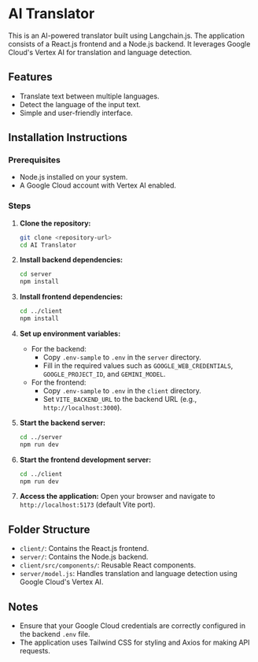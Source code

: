 # AI Translator

This is an AI-powered translator built using Langchain.js. The application consists of a React.js frontend and a Node.js backend. It leverages Google Cloud's Vertex AI for translation and language detection.

## Features

- Translate text between multiple languages.
- Detect the language of the input text.
- Simple and user-friendly interface.

## Installation Instructions

### Prerequisites

- Node.js installed on your system.
- A Google Cloud account with Vertex AI enabled.

### Steps

1. **Clone the repository:**
   ```bash
   git clone <repository-url>
   cd AI Translator
   ```

2. **Install backend dependencies:**
   ```bash
   cd server
   npm install
   ```

3. **Install frontend dependencies:**
   ```bash
   cd ../client
   npm install
   ```

4. **Set up environment variables:**
   - For the backend:
     - Copy `.env-sample` to `.env` in the `server` directory.
     - Fill in the required values such as `GOOGLE_WEB_CREDENTIALS`, `GOOGLE_PROJECT_ID`, and `GEMINI_MODEL`.
   - For the frontend:
     - Copy `.env-sample` to `.env` in the `client` directory.
     - Set `VITE_BACKEND_URL` to the backend URL (e.g., `http://localhost:3000`).

5. **Start the backend server:**
   ```bash
   cd ../server
   npm run dev
   ```

6. **Start the frontend development server:**
   ```bash
   cd ../client
   npm run dev
   ```

7. **Access the application:**
   Open your browser and navigate to `http://localhost:5173` (default Vite port).

## Folder Structure

- `client/`: Contains the React.js frontend.
- `server/`: Contains the Node.js backend.
- `client/src/components/`: Reusable React components.
- `server/model.js`: Handles translation and language detection using Google Cloud's Vertex AI.

## Notes

- Ensure that your Google Cloud credentials are correctly configured in the backend `.env` file.
- The application uses Tailwind CSS for styling and Axios for making API requests.

